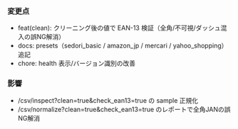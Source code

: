 ﻿### 変更点
- feat(clean): クリーニング後の値で EAN-13 検証（全角/不可視/ダッシュ混入の誤NG解消）
- docs: presets（sedori_basic / amazon_jp / mercari / yahoo_shopping）追記
- chore: health 表示/バージョン識別の改善

### 影響
- /csv/inspect?clean=true&check_ean13=true の sample 正規化
- /csv/normalize?clean=true&check_ean13=true のレポートで全角JANの誤NG解消

